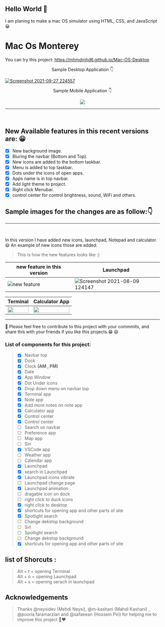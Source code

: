 ## Hello World 👋
I am planing to make a mac OS simulator using HTML, CSS, and JavaScript 😀

<h1>
  Mac Os Monterey
</h1>

You can try this project:
https://mhmdmhd6.github.io/Mac-OS-Desktop

<p align="center">
  Sample Desktop Application 👇
</p>

[![Screenshot 2021-09-27 224557](https://user-images.githubusercontent.com/79286306/134971324-e51a4327-12d1-44b3-b66c-8e9a9558b76c.jpg)](https://mhmdmhd6.github.io/Mac-OS-Desktop/)


<p align="center">
  Sample Mobile Application 👇
</p>
                                           
<p align="center">
  <img src="https://user-images.githubusercontent.com/79286306/134972775-48abfec8-9774-4b21-82ea-7f375312bf0d.jpg">
</p>
                                      

<hr> <br>

## New Available features in this recent versions are: 😀

- [x] New background image.
- [x] Bluring the navbar (Bottom and Top).
- [x] New icons are added to the bottom taskbar.
- [x] Menu is added to top taskbar.
- [x] Dots under the icons of open apps.
- [x] Apps name is in top navbar.
- [x] Add light theme to project.
- [x] Right click Menubar.
- [x] control center for control brightness, sound, WiFi and others.

## Sample images for the changes are as follow:👇

<hr> <br>

In this version I have added new icons, launchpad, Notepad and calculator. 😃
An example of new icons those are added:
> This is how the new features looks like :)

|new feature in this version| Launchpad |
|------------|------------|
| ![new feature](https://user-images.githubusercontent.com/79286306/134972995-e7fc56e8-6a91-4b27-90cc-c0d968cb2209.jpg)| ![Screenshot 2021-08-09 124147](https://user-images.githubusercontent.com/79286306/128676847-d07d0017-8241-44e0-bb16-8c26425d6f5f.jpg) |



| Terminal | Calculator App  |
|------------|-----------------|
| <img src="https://user-images.githubusercontent.com/79286306/128681722-00bc96af-72e6-48c1-a69d-3faedfc6bf8d.jpg" width="100%"> | <img src="https://user-images.githubusercontent.com/79286306/128676997-516155f0-3e7e-487e-a353-719059f39dc0.jpg" width="100%"> |  

<hr>

📌 Please feel free to contribute to this project with your commmits, and share this with your friends if you like this projects.😁 😃

### List of components for this project:
> - [x] Navbar top
> - [x] Dock
> - [x] Clock **(AM , PM)**
> - [x] Date
> - [x] App Window
> - [x] Dot Under icons
> - [x] Drop down menu on navbar top
> - [x] Terminal app
> - [x] Note app
> - [x] Add more notes on note app
> - [x] Calculator app 
> - [x] Control center
> - [x] Control center   
> - [ ] Search on navbar 
> - [ ] Preference app     
> - [ ] Map app      
> - [ ] Siri  
> - [x] VSCode app      
> - [ ] Weather app      
> - [ ] Calendar app      
> - [x] Launchpad      
> - [x] search in Launchpad      
> - [x] Launchpad icons vibrate    
> - [ ] Launchpad change page 
> - [x] Launchpad animation      
> - [ ] dragable icon on dock      
> - [ ] right click to duck icons
> - [x] right click to desktop
> - [x] shortcuts for opening app and other parts of site    
> - [x] Spotlight search
> - [ ] Change dekstop background
> - [ ] Siri
> - [ ] Spotlight search
> - [ ] Change dekstop background
> - [x] shortcuts for opening app and other parts of site 


## list of Shorcuts : <br>
> Alt + t = opening Terminal  <br>
> Alt + o = opening Launchpad <br>
> Alt + s = opening serach in  launchpad <br>

<!-- ACKNOWLEDGEMENTS -->

## Acknowledgements

> Thanks @neysidev (Mehdi Neysi), @m-kashani (Mahdi Kashani) , @pooria faramarzian and @safaeean (Hossein Piri) for helping me to improve this project 🙏❤
